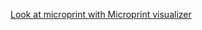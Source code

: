[Look at microprint with Microprint visualizer](https://alphasteam.github.io/microprint-visualizer/?url=https://api.github.com/repos/AlphaSteam/microprint-generator/contents/Examples/With-custom-rules/microprint/custom_microprint_name.svg&ref=refs/heads/develop)